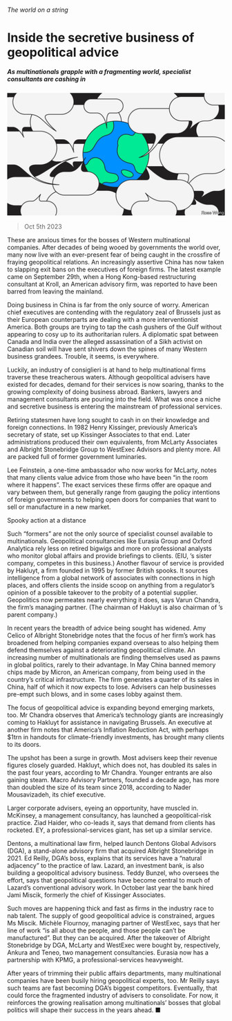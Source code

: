 ###### The world on a string

# Inside the secretive business of geopolitical advice 

##### As multinationals grapple with a fragmenting world, specialist consultants are cashing in 

![image](images/20231007_WBD002.jpg) 

> Oct 5th 2023 

These are anxious times for the bosses of Western multinational companies. After decades of being wooed by governments the world over, many now live with an ever-present fear of being caught in the crossfire of fraying geopolitical relations. An increasingly assertive China has now taken to slapping exit bans on the executives of foreign firms. The latest example came on September 29th, when a Hong Kong-based restructuring consultant at Kroll, an American advisory firm, was reported to have been barred from leaving the mainland.

Doing business in China is far from the only source of worry. American chief executives are contending with the regulatory zeal of Brussels just as their European counterparts are dealing with a more interventionist America. Both groups are trying to tap the cash gushers of the Gulf without appearing to cosy up to its authoritarian rulers. A diplomatic spat between Canada and India over the alleged assassination of a Sikh activist on Canadian soil will have sent shivers down the spines of many Western business grandees. Trouble, it seems, is everywhere.

Luckily, an industry of consiglieri is at hand to help multinational firms traverse these treacherous waters. Although geopolitical advisers have existed for decades, demand for their services is now soaring, thanks to the growing complexity of doing business abroad. Bankers, lawyers and management consultants are pouring into the field. What was once a niche and secretive business is entering the mainstream of professional services.

Retiring statesmen have long sought to cash in on their knowledge and foreign connections. In 1982 Henry Kissinger, previously America’s secretary of state, set up Kissinger Associates to that end. Later administrations produced their own equivalents, from McLarty Associates and Albright Stonebridge Group to WestExec Advisors and plenty more. All are packed full of former government luminaries. 

Lee Feinstein, a one-time ambassador who now works for McLarty, notes that many clients value advice from those who have been “in the room where it happens”. The exact services these firms offer are opaque and vary between them, but generally range from gauging the policy intentions of foreign governments to helping open doors for companies that want to sell or manufacture in a new market.

Spooky action at a distance

Such “formers” are not the only source of specialist counsel available to multinationals. Geopolitical consultancies like Eurasia Group and Oxford Analytica rely less on retired bigwigs and more on professional analysts who monitor global affairs and provide briefings to clients. (EIU, ’s sister company, competes in this business.) Another flavour of service is provided by Hakluyt, a firm founded in 1995 by former British spooks. It sources intelligence from a global network of associates with connections in high places, and offers clients the inside scoop on anything from a regulator’s opinion of a possible takeover to the probity of a potential supplier. Geopolitics now permeates nearly everything it does, says Varun Chandra, the firm’s managing partner. (The chairman of Hakluyt is also chairman of ’s parent company.)

In recent years the breadth of advice being sought has widened. Amy Celico of Albright Stonebridge notes that the focus of her firm’s work has broadened from helping companies expand overseas to also helping them defend themselves against a deteriorating geopolitical climate. An increasing number of multinationals are finding themselves used as pawns in global politics, rarely to their advantage. In May China banned memory chips made by Micron, an American company, from being used in the country’s critical infrastructure. The firm generates a quarter of its sales in China, half of which it now expects to lose. Advisers can help businesses pre-empt such blows, and in some cases lobby against them.

The focus of geopolitical advice is expanding beyond emerging markets, too. Mr Chandra observes that America’s technology giants are increasingly coming to Hakluyt for assistance in navigating Brussels. An executive at another firm notes that America’s Inflation Reduction Act, with perhaps $1trn in handouts for climate-friendly investments, has brought many clients to its doors.

The upshot has been a surge in growth. Most advisers keep their revenue figures closely guarded. Hakluyt, which does not, has doubled its sales in the past four years, according to Mr Chandra. Younger entrants are also gaining steam. Macro Advisory Partners, founded a decade ago, has more than doubled the size of its team since 2018, according to Nader Mousavizadeh, its chief executive. 

Larger corporate advisers, eyeing an opportunity, have muscled in. McKinsey, a management consultancy, has launched a geopolitical-risk practice. Ziad Haider, who co-leads it, says that demand from clients has rocketed. EY, a professional-services giant, has set up a similar service. 

Dentons, a multinational law firm, helped launch Dentons Global Advisors (DGA), a stand-alone advisory firm that acquired Albright Stonebridge in 2021. Ed Reilly, DGA’s boss, explains that its services have a “natural adjacency” to the practice of law. Lazard, an investment bank, is also building a geopolitical advisory business. Teddy Bunzel, who oversees the effort, says that geopolitical questions have become central to much of Lazard’s conventional advisory work. In October last year the bank hired Jami Miscik, formerly the chief of Kissinger Associates.

Such moves are happening thick and fast as firms in the industry race to nab talent. The supply of good geopolitical advice is constrained, argues Ms Miscik. Michèle Flournoy, managing partner of WestExec, says that her line of work “is all about the people, and those people can’t be manufactured”. But they can be acquired. After the takeover of Albright Stonebridge by DGA, McLarty and WestExec were bought by, respectively, Ankura and Teneo, two management consultancies. Eurasia now has a partnership with KPMG, a professional-services heavyweight.

After years of trimming their public affairs departments, many multinational companies have been busily hiring geopolitical experts, too. Mr Reilly says such teams are fast becoming DGA’s biggest competitors. Eventually, that could force the fragmented industry of advisers to consolidate. For now, it reinforces the growing realisation among multinationals’ bosses that global politics will shape their success in the years ahead. ■


